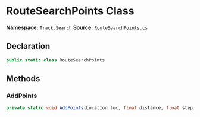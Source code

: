 # RouteSearchPoints Class

**Namespace:** `Track.Search`
**Source:** `RouteSearchPoints.cs`

## Declaration

```csharp
public static class RouteSearchPoints
```

## Methods

### AddPoints

```csharp
private static void AddPoints(Location loc, float distance, float step, Graph graph, List<Vector3> output)
```

